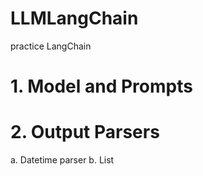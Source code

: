 # LLMLangChain
practice LangChain

# 1. Model and Prompts

# 2. Output Parsers

a. Datetime parser
b. List 
